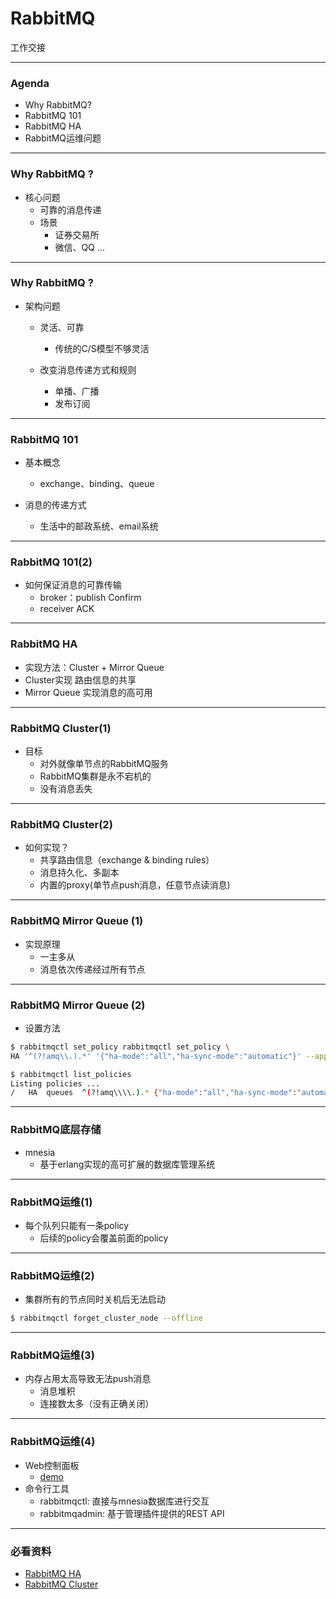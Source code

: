 # RabbitMQ

工作交接

---

### Agenda

- Why RabbitMQ?
- RabbitMQ 101
- RabbitMQ HA
- RabbitMQ运维问题

---
### Why RabbitMQ ?

- 核心问题
  * 可靠的消息传递
  * 场景
    - 证券交易所
    - 微信、QQ ...

---
### Why RabbitMQ ?
- 架构问题
  * 灵活、可靠
    - 传统的C/S模型不够灵活

  * 改变消息传递方式和规则
    - 单播、广播
    - 发布订阅

---
### RabbitMQ 101

- 基本概念
  * exchange、binding、queue

- 消息的传递方式
  * 生活中的邮政系统、email系统

---
### RabbitMQ 101(2)

- 如何保证消息的可靠传输
  * broker：publish Confirm
  * receiver ACK

---
### RabbitMQ HA
- 实现方法：Cluster + Mirror Queue
- Cluster实现 路由信息的共享
- Mirror Queue 实现消息的高可用

---
### RabbitMQ Cluster(1)
- 目标
  * 对外就像单节点的RabbitMQ服务
  * RabbitMQ集群是永不宕机的
  * 没有消息丢失

---
### RabbitMQ Cluster(2)
- 如何实现？
    * 共享路由信息（exchange & binding rules）
    * 消息持久化、多副本
    * 内置的proxy(单节点push消息，任意节点读消息)

---
### RabbitMQ Mirror Queue (1)

- 实现原理
  * 一主多从
  * 消息依次传递经过所有节点

---
### RabbitMQ Mirror Queue (2)

- 设置方法

```bash
$ rabbitmqctl set_policy rabbitmqctl set_policy \
HA '^(?!amq\\.).*' '{"ha-mode":"all","ha-sync-mode":"automatic"}' --apply-to queues

$ rabbitmqctl list_policies
Listing policies ...
/	HA	queues	^(?!amq\\\\.).*	{"ha-mode":"all","ha-sync-mode":"automatic"}	0
```

---
### RabbitMQ底层存储
- mnesia
  * 基于erlang实现的高可扩展的数据库管理系统

---
### RabbitMQ运维(1)
- 每个队列只能有一条policy
  * 后续的policy会覆盖前面的policy

---
### RabbitMQ运维(2)
- 集群所有的节点同时关机后无法启动

```bash
$ rabbitmqctl forget_cluster_node --offline
```

---
### RabbitMQ运维(3)
- 内存占用太高导致无法push消息
  * 消息堆积
  * 连接数太多（没有正确关闭）

---
### RabbitMQ运维(4)
- Web控制面板
  * [demo](http://10.70.238.48:15672/)
- 命令行工具
  * rabbitmqctl: 直接与mnesia数据库进行交互
  * rabbitmqadmin: 基于管理插件提供的REST API

---
### 必看资料
- [RabbitMQ HA](https://www.rabbitmq.com/ha.html)
- [RabbitMQ Cluster](https://www.rabbitmq.com/clustering.html)
